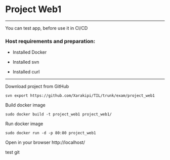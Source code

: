 # Project Web1

***

You can test app, before use it in CI/CD

### Host requirements and preparation:

* Installed Docker

* Installed svn

* Installed curl

***

Download project from GitHub

```
svn export https://github.com/Xarakipi/TIL/trunk/exam/project_web1
```

Build docker image

```
sudo docker build -t project_web1 project_web1/
```

Run docker image

```
sudo docker run -d -p 80:80 project_web1
```

Open in your browser http://localhost/

test git
